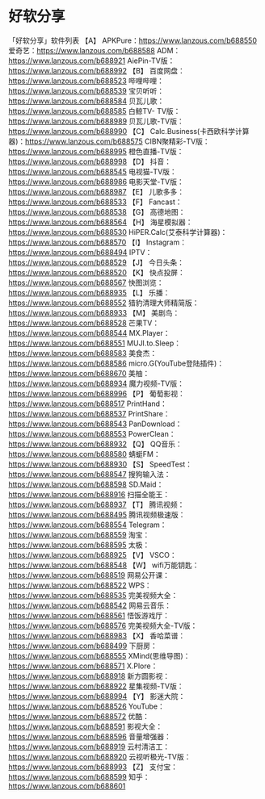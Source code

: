 # 好软分享
「好软分享」软件列表
【A】
APKPure：https://www.lanzous.com/b688550
爱奇艺：https://www.lanzous.com/b688588
ADM：https://www.lanzous.com/b688921
AiePin-TV版：https://www.lanzous.com/b688992
【B】
百度网盘：https://www.lanzous.com/b688523
哔哩哔哩：https://www.lanzous.com/b688539
宝贝听听：https://www.lanzous.com/b688584
贝瓦儿歌：https://www.lanzous.com/b688585
白鲸TV- TV版：https://www.lanzous.com/b688989
贝瓦儿歌-TV版：https://www.lanzous.com/b688990
【C】
Calc.Business(卡西欧科学计算器)：https://www.lanzous.com/b688575
CIBN聚精彩-TV版：https://www.lanzous.com/b688995
橙色直播-TV版：https://www.lanzous.com/b688998
【D】
抖音：https://www.lanzous.com/b688545
电视猫-TV版：https://www.lanzous.com/b688986
电影天堂-TV版：https://www.lanzous.com/b688987
【E】
儿歌多多：https://www.lanzous.com/b688533
【F】
Fancast：https://www.lanzous.com/b688538
【G】
高德地图：https://www.lanzous.com/b688564
【H】
海星模拟器：https://www.lanzous.com/b688530
HiPER.Calc(艾泰科学计算器)：https://www.lanzous.com/b688570
【I】
Instagram：https://www.lanzous.com/b688494
IPTV：https://www.lanzous.com/b688529
【J】
今日头条：https://www.lanzous.com/b688520
【K】
快点投屏：https://www.lanzous.com/b688567
快图浏览：https://www.lanzous.com/b688935
【L】
乐播：https://www.lanzous.com/b688552
猎豹清理大师精简版：https://www.lanzous.com/b688933
【M】
美剧鸟：https://www.lanzous.com/b688528
芒果TV：https://www.lanzous.com/b688544
MX.Player：https://www.lanzous.com/b688551
MUJI.to.Sleep：https://www.lanzous.com/b688583
美食杰：https://www.lanzous.com/b688586
micro.G(YouTube登陆插件)：https://www.lanzous.com/b688670
美柚：https://www.lanzous.com/b688934
魔力视频-TV版：https://www.lanzous.com/b688996
【P】
葡萄影视：https://www.lanzous.com/b688517
PrintHand：https://www.lanzous.com/b688537
PrintShare：https://www.lanzous.com/b688543
PanDownload：https://www.lanzous.com/b688553
PowerClean：https://www.lanzous.com/b688932
【Q】
QQ音乐：https://www.lanzous.com/b688580
蜻蜓FM：https://www.lanzous.com/b688930
【S】
SpeedTest：https://www.lanzous.com/b688547
搜狗输入法：https://www.lanzous.com/b688598
SD.Maid：https://www.lanzous.com/b688916
扫描全能王：https://www.lanzous.com/b688937
【T】
腾讯视频：https://www.lanzous.com/b688495
腾讯视频极速版：https://www.lanzous.com/b688554
Telegram：https://www.lanzous.com/b688559
淘宝：https://www.lanzous.com/b688595
太极：https://www.lanzous.com/b688925
【V】
VSCO：https://www.lanzous.com/b688548
【W】
wifi万能钥匙：https://www.lanzous.com/b688519
网易公开课：https://www.lanzous.com/b688522
WPS：https://www.lanzous.com/b688535
完美视频大全：https://www.lanzous.com/b688542
网易云音乐：https://www.lanzous.com/b688561
悟饭游戏厅：https://www.lanzous.com/b688576
完美视频大全-TV版：https://www.lanzous.com/b688983
【X】
香哈菜谱：https://www.lanzous.com/b688499
下厨房：https://www.lanzous.com/b688555
XMind(思维导图)：https://www.lanzous.com/b688571
X.Plore：https://www.lanzous.com/b688918
新方圆影视：https://www.lanzous.com/b688922
星集视频-TV版：https://www.lanzous.com/b688994
【Y】
影迷大院：https://www.lanzous.com/b688526
YouTube：https://www.lanzous.com/b688572
优酷：https://www.lanzous.com/b688591
影视大全：https://www.lanzous.com/b688596
音量增强器：https://www.lanzous.com/b688919
云村清洁工：https://www.lanzous.com/b688920
云视听极光-TV版：https://www.lanzous.com/b688993
【Z】
支付宝：https://www.lanzous.com/b688599
知乎：https://www.lanzous.com/b688601
